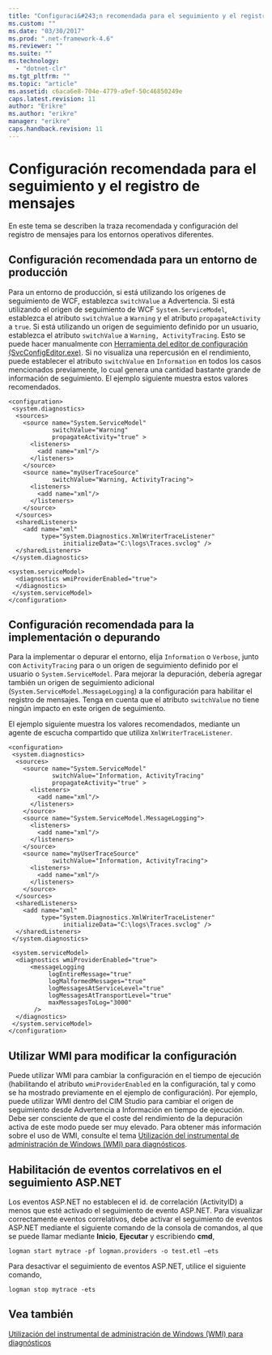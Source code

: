 ```yaml
---
title: "Configuraci&#243;n recomendada para el seguimiento y el registro de mensajes | Microsoft Docs"
ms.custom: ""
ms.date: "03/30/2017"
ms.prod: ".net-framework-4.6"
ms.reviewer: ""
ms.suite: ""
ms.technology: 
  - "dotnet-clr"
ms.tgt_pltfrm: ""
ms.topic: "article"
ms.assetid: c6aca6e8-704e-4779-a9ef-50c46850249e
caps.latest.revision: 11
author: "Erikre"
ms.author: "erikre"
manager: "erikre"
caps.handback.revision: 11
---
```

# Configuraci&#243;n recomendada para el seguimiento y el registro de mensajes
En este tema se describen la traza recomendada y configuración del registro de mensajes para los entornos operativos diferentes.  
  
## Configuración recomendada para un entorno de producción  
 Para un entorno de producción, si está utilizando los orígenes de seguimiento de WCF, establezca `switchValue` a Advertencia.  Si está utilizando el origen de seguimiento de WCF `System.ServiceModel`, establezca el atributo `switchValue` a `Warning` y el atributo `propagateActivity` a `true`.  Si está utilizando un origen de seguimiento definido por un usuario, establezca el atributo `switchValue` a `Warning, ActivityTracing`.  Esto se puede hacer manualmente con [Herramienta del editor de configuración \(SvcConfigEditor.exe\)](../../../../../docs/framework/wcf/configuration-editor-tool-svcconfigeditor-exe.md).  Si no visualiza una repercusión en el rendimiento, puede establecer el atributo `switchValue` en `Information` en todos los casos mencionados previamente, lo cual genera una cantidad bastante grande de información de seguimiento.  El ejemplo siguiente muestra estos valores recomendados.  
  
```  
<configuration>  
 <system.diagnostics>  
  <sources>  
    <source name="System.ServiceModel"  
            switchValue="Warning"  
            propagateActivity="true" >  
      <listeners>  
        <add name="xml"/>  
      </listeners>  
    </source>  
    <source name="myUserTraceSource"  
            switchValue="Warning, ActivityTracing">  
      <listeners>  
        <add name="xml"/>  
      </listeners>  
    </source>  
  </sources>  
  <sharedListeners>  
    <add name="xml"  
         type="System.Diagnostics.XmlWriterTraceListener"  
               initializeData="C:\logs\Traces.svclog" />  
  </sharedListeners>  
 </system.diagnostics>  
  
<system.serviceModel>  
  <diagnostics wmiProviderEnabled="true">  
  </diagnostics>  
 </system.serviceModel>  
</configuration>  
```  
  
## Configuración recomendada para la implementación o depurando  
 Para la implementar o depurar el entorno, elija `Information` o `Verbose`, junto con `ActivityTracing` para o un origen de seguimiento definido por el usuario o `System.ServiceModel`.  Para mejorar la depuración, debería agregar también un origen de seguimiento adicional \(`System.ServiceModel.MessageLogging`\) a la configuración para habilitar el registro de mensajes.  Tenga en cuenta que el atributo `switchValue` no tiene ningún impacto en este origen de seguimiento.  
  
 El ejemplo siguiente muestra los valores recomendados, mediante un agente de escucha compartido que utiliza `XmlWriterTraceListener`.  
  
```  
<configuration>  
 <system.diagnostics>  
  <sources>  
    <source name="System.ServiceModel"  
            switchValue="Information, ActivityTracing"  
            propagateActivity="true" >  
      <listeners>  
        <add name="xml"/>  
      </listeners>  
    </source>  
    <source name="System.ServiceModel.MessageLogging">  
      <listeners>  
        <add name="xml"/>  
      </listeners>  
    </source>  
    <source name="myUserTraceSource"  
            switchValue="Information, ActivityTracing">  
      <listeners>  
        <add name="xml"/>  
      </listeners>  
    </source>  
  </sources>  
  <sharedListeners>  
    <add name="xml"  
         type="System.Diagnostics.XmlWriterTraceListener"  
               initializeData="C:\logs\Traces.svclog" />  
  </sharedListeners>  
 </system.diagnostics>  
  
 <system.serviceModel>  
  <diagnostics wmiProviderEnabled="true">  
      <messageLogging   
           logEntireMessage="true"   
           logMalformedMessages="true"  
           logMessagesAtServiceLevel="true"   
           logMessagesAtTransportLevel="true"  
           maxMessagesToLog="3000"   
       />  
  </diagnostics>  
 </system.serviceModel>  
</configuration>  
```  
  
## Utilizar WMI para modificar la configuración  
 Puede utilizar WMI para cambiar la configuración en el tiempo de ejecución \(habilitando el atributo `wmiProviderEnabled` en la configuración, tal y como se ha mostrado previamente en el ejemplo de configuración\).  Por ejemplo, puede utilizar WMI dentro del CIM Studio para cambiar el origen de seguimiento desde Advertencia a Información en tiempo de ejecución.  Debe ser consciente de que el coste del rendimiento de la depuración activa de este modo puede ser muy elevado.  Para obtener más información sobre el uso de WMI, consulte el tema [Utilización del instrumental de administración de Windows \(WMI\) para diagnósticos](../../../../../docs/framework/wcf/diagnostics/wmi/index.md).  
  
## Habilitación de eventos correlativos en el seguimiento ASP.NET  
 Los eventos ASP.NET no establecen el id. de correlación \(ActivityID\) a menos que esté activado el seguimiento de evento ASP.NET.  Para visualizar correctamente eventos correlativos, debe activar el seguimiento de eventos ASP.NET mediante el siguiente comando de la consola de comandos, al que se puede llamar mediante **Inicio**, **Ejecutar** y escribiendo **cmd**,  
  
```  
logman start mytrace -pf logman.providers -o test.etl –ets  
```  
  
 Para desactivar el seguimiento de eventos ASP.NET, utilice el siguiente comando,  
  
```  
logman stop mytrace -ets  
```  
  
## Vea también  
 [Utilización del instrumental de administración de Windows \(WMI\) para diagnósticos](../../../../../docs/framework/wcf/diagnostics/wmi/index.md)